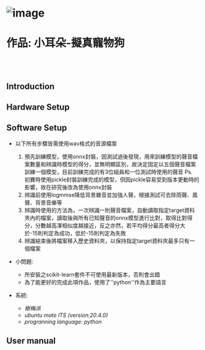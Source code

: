 ![image](https://user-images.githubusercontent.com/82246791/126729604-a0b9ea5c-fdc1-4b28-9230-5c19d26854a1.png)
======
# 作品: 小耳朵-擬真寵物狗
<br></br>
## Introduction

## Hardware Setup

## Software Setup

  + 以下所有步驟皆需使用wav格式的音源檔案
  
    1. 預先訓練模型，使用onnx封裝，因測試過後發現，用來訓練模型的聲音檔案數量和辨識時模型的得分，並無明顯區別，故決定固定以五個聲音檔案訓練一個模型，目前訓練完成的有3位組員和一位測試時使用的聲音
       Ps. 初賽時使用pickle封裝訓練完成的模型，但因pickle容易受到版本更動時的影響，故在研究後改為使用onnx封裝
    2. 辨識前使用logmmse降低背景雜音並加強人聲，根據測試可去除雨聲、風聲、背景音樂等
    3. 辨識時使用的方法為，一次辨識一則聲音檔案，自動讀取指定target資料夾內的檔案，讀取後與所有已知聲音的onnx模型進行比對，取得比對得分，分數越高澤相似度越接近，反之亦然，若平均得分最高者得分大          於-15則判定為成功，低於-15則判定為失敗
    4. 辨識結束後將檔案移入歷史資料夾，以保持指定target資料夾最多只有一個檔案

  + 小問題:
    * 所安裝之scikit-learn套件不可使用最新版本，否則會出錯
    * 為了能更好的完成此項作品，使用了''python''作為主要語言
  
  + 系統:
    * _樹梅派_ 
    * _ubuntu mate lTS (version:20.4.0)_
    * _progranning language: python_

## User manual

